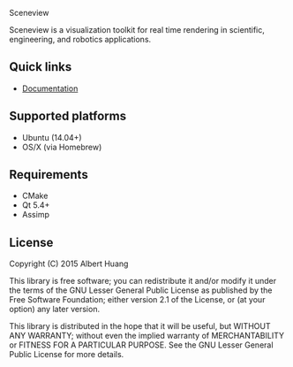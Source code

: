 Sceneview

Sceneview is a visualization toolkit for real time rendering in scientific,
engineering, and robotics applications.

## Quick links
- [Documentation](https://ashuang.github.io/sceneview)

## Supported platforms
- Ubuntu (14.04+)
- OS/X (via Homebrew)

## Requirements
- CMake
- Qt 5.4+
- Assimp

## License
Copyright (C) 2015  Albert Huang

This library is free software; you can redistribute it and/or
modify it under the terms of the GNU Lesser General Public
License as published by the Free Software Foundation; either
version 2.1 of the License, or (at your option) any later version.

This library is distributed in the hope that it will be useful,
but WITHOUT ANY WARRANTY; without even the implied warranty of
MERCHANTABILITY or FITNESS FOR A PARTICULAR PURPOSE.  See the GNU
Lesser General Public License for more details.
